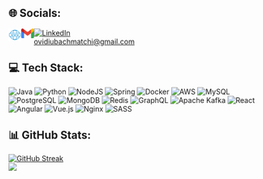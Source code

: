 ## 🌐 Socials:
<a href="https://sealnext.com" target="_blank"><img align="left" alt="ovidiu.bachmatchi | sealnext" width="25px" src="./sealnext.png" /></a>
<a href="mailto:ovidiubachmatchi@gmail.com" target="_blank"><img align="left" alt="ovidiu.bachmatchi | Gmail" width="25px" src="./gmail.png" /></a>

[![LinkedIn](https://img.shields.io/badge/LinkedIn-%230077B5.svg?logo=linkedin&logoColor=white)](https://www.linkedin.com/in/ovidiubachmatchi/)
<br>
ovidiubachmatchi@gmail.com

## 💻 Tech Stack:
![Java](https://img.shields.io/badge/java-%23ED8B00.svg?style=for-the-badge&logo=java&logoColor=white) ![Python](https://img.shields.io/badge/python-%233776AB.svg?style=for-the-badge&logo=python&logoColor=white) ![NodeJS](https://img.shields.io/badge/node.js-6DA55F?style=for-the-badge&logo=node.js&logoColor=white) ![Spring](https://img.shields.io/badge/spring-%236DB33F.svg?style=for-the-badge&logo=spring&logoColor=white) ![Docker](https://img.shields.io/badge/docker-%230db7ed.svg?style=for-the-badge&logo=docker&logoColor=white) ![AWS](https://img.shields.io/badge/aws-%23FF9900.svg?style=for-the-badge&logo=amazon-aws&logoColor=white) ![MySQL](https://img.shields.io/badge/mysql-%2300f.svg?style=for-the-badge&logo=mysql&logoColor=white) ![PostgreSQL](https://img.shields.io/badge/postgresql-%23316192.svg?style=for-the-badge&logo=postgresql&logoColor=white) ![MongoDB](https://img.shields.io/badge/MongoDB-%234ea94b.svg?style=for-the-badge&logo=mongodb&logoColor=white) ![Redis](https://img.shields.io/badge/Redis-%23DC382D.svg?style=for-the-badge&logo=redis&logoColor=white) ![GraphQL](https://img.shields.io/badge/GraphQL-E10098?style=for-the-badge&logo=graphql&logoColor=white) ![Apache Kafka](https://img.shields.io/badge/Apache_Kafka-%23231F20.svg?style=for-the-badge&logo=apache-kafka&logoColor=white)
![React](https://img.shields.io/badge/react-%2320232a.svg?style=for-the-badge&logo=react&logoColor=%2361DAFB) ![Angular](https://img.shields.io/badge/angular-%23DD0031.svg?style=for-the-badge&logo=angular&logoColor=white) ![Vue.js](https://img.shields.io/badge/vue.js-%2335495e.svg?style=for-the-badge&logo=vuedotjs&logoColor=%234FC08D)
![Nginx](https://img.shields.io/badge/nginx-%23009639.svg?style=for-the-badge&logo=nginx&logoColor=white) ![SASS](https://img.shields.io/badge/SASS-hotpink.svg?style=for-the-badge&logo=SASS&logoColor=white)
<br>

## 📊 GitHub Stats:
[![GitHub Streak](https://github-readme-streak-stats.herokuapp.com?user=ovidiubachmatchi&theme=transparent&border_radius=2.9&hide_current_streak=true)](https://git.io/streak-stats)
<br>
![](https://github-readme-stats.vercel.app/api/top-langs/?username=ovidiubachmatchi&theme=transparent&hide_border=false&include_all_commits=true&count_private=true&layout=compact)
<br>
